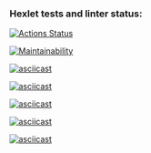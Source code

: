 ### Hexlet tests and linter status:
[![Actions Status](https://github.com/JohnyTest12345/python-project-49/actions/workflows/hexlet-check.yml/badge.svg)](https://github.com/JohnyTest12345/python-project-49/actions)

[![Maintainability](https://api.codeclimate.com/v1/badges/9b8a458a4a835196aba0/maintainability)](https://codeclimate.com/github/JohnyTest12345/python-project-49/maintainability)

[![asciicast](https://asciinema.org/a/KjCGiVEPZYCZWZHenKafSmiel.svg)](https://asciinema.org/a/KjCGiVEPZYCZWZHenKafSmiel)

[![asciicast](https://asciinema.org/a/slJTayITaIJapgsLN3TyzYLLr.svg)](https://asciinema.org/a/slJTayITaIJapgsLN3TyzYLLr)

[![asciicast](https://asciinema.org/a/5552uPUZ4kjhbFsf5PZwRhCYl.svg)](https://asciinema.org/a/5552uPUZ4kjhbFsf5PZwRhCYl)

[![asciicast](https://asciinema.org/a/NYKDY4fKCPSbeWiXYJCp8qhMK.svg)](https://asciinema.org/a/NYKDY4fKCPSbeWiXYJCp8qhMK)

[![asciicast](https://asciinema.org/a/IZCBfBMw5qs7R5tXPWFbD5Trp.svg)](https://asciinema.org/a/IZCBfBMw5qs7R5tXPWFbD5Trp)